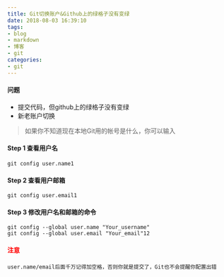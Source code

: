 ```yaml
---
title: Git切换账户&Github上的绿格子没有变绿
date: 2018-08-03 16:39:10
tags:
- blog
- markdown
- 博客 
- git
categories:
- git
---
```


#### 问题
- 提交代码，但github上的绿格子没有变绿
- 新老账户切换

> 如果你不知道现在本地Git用的帐号是什么，你可以输入

#### Step 1 查看用户名
```
git config user.name1
```

#### Step 2 查看用户邮箱
```
git config user.email1
```

#### Step 3 修改用户名和邮箱的命令
```
git config --global user.name "Your_username"
git config --global user.email "Your_email"12
```

####  <span style="color:red">注意</span>
	user.name/email后面千万记得加空格，否则你就是提交了，Git也不会提醒你配置出错